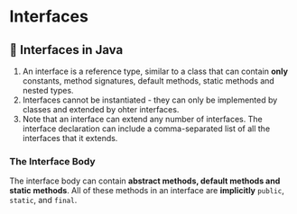 # Interfaces

## 📌 Interfaces in Java
1. An interface is a reference type, similar to a class that can contain **only** constants, method signatures, default methods, static methods and nested types. 
2. Interfaces cannot be instantiated - they can only be implemented by classes and extended by ohter interfaces.
3. Note that an interface can extend any number of interfaces. The interface declaration can include a comma-separated list of all the interfaces that it extends.

### The Interface Body
The interface body can contain **abstract methods, default methods and static methods**. All of these methods in an interface are **implicitly** `public`, `static`, and `final`.

